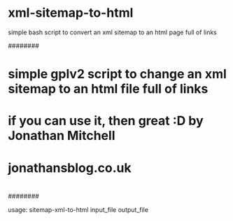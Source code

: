 xml-sitemap-to-html
===================

simple bash script to convert an xml sitemap to an html page full of links

########
#
# simple gplv2 script to change an xml sitemap to an html file full of links
# 
# if you can use it, then great :D by Jonathan Mitchell
# jonathansblog.co.uk 
#
########




usage:
sitemap-xml-to-html input_file output_file
